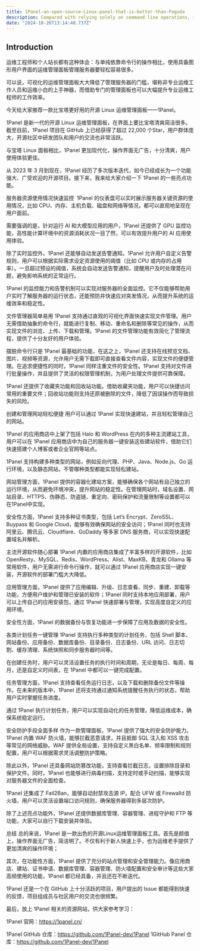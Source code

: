 ```yaml
---
title: 1Panel-an-open-source-Linux-panel-that-is-better-than-Pagoda 
description: Compared with relying solely on command line operations, it is much easier to manage servers using an operation and maintenance management panel with a graphical user interface.
date: "2024-10-26T13:14:40.737Z" 
---
```

## Introduction 

运维工程师和个人站长都有这种体会：与单纯依靠命令行的操作相比，使用具备图形用户界面的运维管理面板管理服务器要轻松容易很多。


可以说，可视化的运维管理面板大大降低了管理服务器的门槛，堪称非专业运维工作人员和运维小白的上手神器，而借助专门的管理面板也可以大幅提升专业运维工程师的工作效率。


今天给大家推荐一款比宝塔更好用的开源 Linux 运维管理面板——1Panel。 

1Panel 是新一代的开源 Linux 运维管理面板，在界面上要比宝塔清爽简洁很多。截至目前，1Panel 项目在 GitHub 上已经获得了超过 22,000 个Star，用户群体庞大，开源社区中研发团队和用户的交流也非常活跃。




与宝塔 Linux 面板相比，1Panel 更加现代化，操作界面无广告，十分清爽，用户使用体验更佳。


从 2023 年 3 月到现在，1Panel 经历了多次版本迭代，如今已经成长为一个功能强大、广受欢迎的开源项目。接下来，我来给大家介绍一下 1Panel 的一些亮点功能。


服务器资源使用情况快速监控 
1Panel 的仪表盘可以实时展示服务器关键资源的使用情况，比如 CPU、内存、主机负载、磁盘和网络等情况，都可以直观地呈现在用户面前。


需要强调的是，针对运行 AI 和大模型应用的用户，1Panel 还提供了 GPU 监控功能，高性能计算环境中的资源消耗状况一目了然，可以有效提升用户的 AI 应用使用体验。


除了实时监控外，1Panel 还能够自动发送告警通知。1Panel 允许用户自定义告警规则，用户可以根据实际需求设定资源使用的阈值（比如 CPU 或内存的占用率）。一旦超过预设的阈值，系统会自动发送告警通知，提醒用户及时处理潜在问题，避免影响系统的正常运行。

1Panel 的监控能力和告警机制可以实现对服务器的全面监控。它不仅能够帮助用户实时了解服务器的运行状态，还能预防并快速应对突发情况，从而提升系统的运维效率和稳定性。



文件管理器简单易用
1Panel 支持通过直观的可视化界面快速实现文件管理。用户无需借助抽象的命令行，就能进行复制、移动、重命名和删除等常见的操作，从而实现文件的浏览、上传、下载和管理。1Panel 的文件管理功能有效简化了管理流程，提供了十分友好的用户体验。

摆脱命令行只是 1Panel 最基础的功能，在这之上，1Panel 还支持在线预览文档、图片、视频等资源，允许用户无需下载即可直接查看文件内容，实现文件的便捷管理。在追求便捷性的同时，1Panel 同样注重文件的安全性。1Panel 支持对文件进行批量操作，并且提供了灵活的权限管理机制，为用户处理文件提供可靠保障。

1Panel 还提供了收藏夹功能和回收站功能。借助收藏夹功能，用户可以快捷访问常用的重要文件；回收站功能则支持还原被删除的文件，降低了因误操作而导致损失的风险。



创建和管理网站轻松便捷
用户可以通过 1Panel 实现快速建站，并且轻松管理自己的网站。

1Panel 的应用商店中上架了包括 Halo 和 WordPress 在内的多种主流建站工具，用户可以在 1Panel 应用商店中为自己的服务器一键安装这些建站软件，借助它们快速搭建个人博客或者企业官网等站点。

1Panel 支持构建多种类型的网站，例如反向代理、PHP、Java、Node.js、Go 运行环境，以及静态网站，不管哪种类型都能实现轻松建站。

网站管理方面，1Panel 提供的容器化建站方案，能够确保各个网站有自己独立的运行环境，从而避免环境冲突，提升网站的稳定性。在管理网站时，域名设置、网站目录、HTTPS、伪静态、防盗链、重定向、密码保护和流量限制等设置都可以在1Panel中实现。

安全性方面，1Panel 支持多种证书类型，包括 Let’s Encrypt、ZeroSSL、Buypass 和 Google Cloud，能够有效确保网站的安全访问；1Panel 同时也支持阿里云、腾讯云、Cloudflare、GoDaddy 等多家 DNS 服务商，可以实现快速配置域名并解析。



主流开源软件随心部署
1Panel 内置的应用商店集成了丰富多样的开源软件，比如 OpenResty、MySQL、Redis、WordPress、Alist、MaxKB、青龙和 Ollama 等常用软件，用户无需进行命令行操作，就可以通过 1Panel 应用商店实现一键安装，开源软件的部署门槛大大降低。

应用管理方面，1Panel 提供了应用编辑、升级、日志查看、同步、重建、卸载等功能，方便用户维护和管理已安装的软件；1Panel 同时支持本地应用部署，用户可以上传自己的应用安装包，通过 1Panel 快速部署与管理，实现高度自定义的应用环境。

安全性方面，1Panel 的数据备份与恢复功能进一步保障了应用及数据的安全性。



各类计划任务一键管理
1Panel 支持执行多种类型的计划任务，包括 Shell 脚本、网站备份、应用备份、数据库备份、目录备份、日志备份、URL 访问、日志切割、缓存清理、系统快照和同步服务器时间等。

在创建任务时，用户可以灵活设置任务的执行时间和周期，无论是每日、每周、每月，还是自定义时间表，在 1Panel 中都可以一键完成配置。

任务管理方面，1Panel 支持查看任务运行日志，以及下载和删除备份文件等操作。在未来的版本中，1Panel 还将支持通过通知系统提醒任务执行的状态，帮助用户实时掌握任务进度。

通过 1Panel 执行计划任务，用户可以实现自动化的任务管理，降低运维成本，确保系统稳定运行。



安全防护手段全面多样
作为一款管理面板，1Panel 提供了强大的安全防护能力。1Panel 内置 WAF 防火墙，能够拦截恶意请求，并且抵御 SQL 注入和 XSS 攻击等常见的网络威胁。WAF 提供全局设置，支持自定义黑白名单、频率限制和规则配置，用户可以根据需求灵活调整防护策略。

除此以外，1Panel 还具备网站防篡改功能，支持查看拦截日志，设置排除目录和保护文件。同时，1Panel 也能够进行病毒扫描，支持定时或手动扫描，能够实现对服务器文件的全面检查。

1Panel 还集成了 Fail2Ban，能够自动封禁攻击源 IP。配合 UFW 或 Firewalld 防火墙，用户可以灵活设置端口访问规则，确保服务器得到多层次防护。



除了上述亮点功能外，1Panel 还提供数据库管理、容器管理、进程守护和 FTP 等功能，大家可以自行下载安装并体验。

总结
总的来说，1Panel 是一款出色的开源Linux运维管理面板工具。首先是颜值上，操作界面无广告，简洁明了。不仅有利于新人快速上手，也为运维老手提供了更加清爽的操作环境；

其次，在功能性方面，1Panel 提供了充分的站点管理和安全管理能力。像应用商店、建站、证书申请、数据库管理、容器管理、防火墙配置和安全审计等这些大家高频使用的功能，1Panel 都已经具备，并且还在不断迭代。

1Panel 还是一个在 GitHub 上十分活跃的项目，用户提出的 Issue 都能得到快速的反馈，项目组成员与社区用户的交流也很频繁。

最后，放上 1Panel 相关的资源网站，供大家参考学习：

1Panel 官网：https://1panel.cn/

1Panel GitHub 仓库：https://github.com/1Panel-dev/1Panel
1GitHub Panel 仓库：https://github.com/1Panel-dev/1Panel
